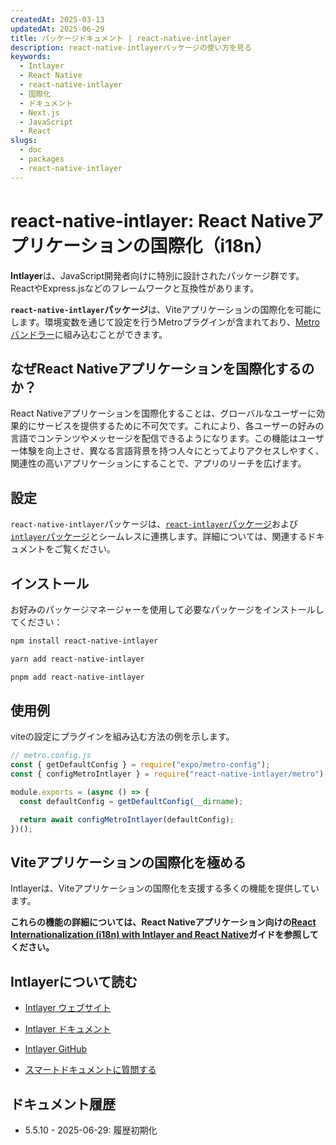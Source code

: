 ```yaml
---
createdAt: 2025-03-13
updatedAt: 2025-06-29
title: パッケージドキュメント | react-native-intlayer
description: react-native-intlayerパッケージの使い方を見る
keywords:
  - Intlayer
  - React Native
  - react-native-intlayer
  - 国際化
  - ドキュメント
  - Next.js
  - JavaScript
  - React
slugs:
  - doc
  - packages
  - react-native-intlayer
---
```


# react-native-intlayer: React Nativeアプリケーションの国際化（i18n）

**Intlayer**は、JavaScript開発者向けに特別に設計されたパッケージ群です。ReactやExpress.jsなどのフレームワークと互換性があります。

**`react-native-intlayer`パッケージ**は、Viteアプリケーションの国際化を可能にします。環境変数を通じて設定を行うMetroプラグインが含まれており、[Metroバンドラー](https://docs.expo.dev/guides/customizing-metro/)に組み込むことができます。

## なぜReact Nativeアプリケーションを国際化するのか？

React Nativeアプリケーションを国際化することは、グローバルなユーザーに効果的にサービスを提供するために不可欠です。これにより、各ユーザーの好みの言語でコンテンツやメッセージを配信できるようになります。この機能はユーザー体験を向上させ、異なる言語背景を持つ人々にとってよりアクセスしやすく、関連性の高いアプリケーションにすることで、アプリのリーチを広げます。

## 設定

`react-native-intlayer`パッケージは、[`react-intlayer`パッケージ](https://github.com/aymericzip/intlayer/blob/main/docs/docs/ja/packages/react-intlayer/index.md)および[`intlayer`パッケージ](https://github.com/aymericzip/intlayer/blob/main/docs/docs/ja/packages/intlayer/index.md)とシームレスに連携します。詳細については、関連するドキュメントをご覧ください。

## インストール

お好みのパッケージマネージャーを使用して必要なパッケージをインストールしてください：

```bash packageManager="npm"
npm install react-native-intlayer
```

```bash packageManager="yarn"
yarn add react-native-intlayer
```

```bash packageManager="pnpm"
pnpm add react-native-intlayer
```

## 使用例

viteの設定にプラグインを組み込む方法の例を示します。

```js
// metro.config.js
const { getDefaultConfig } = require("expo/metro-config");
const { configMetroIntlayer } = require("react-native-intlayer/metro");

module.exports = (async () => {
  const defaultConfig = getDefaultConfig(__dirname);

  return await configMetroIntlayer(defaultConfig);
})();
```

## Viteアプリケーションの国際化を極める

Intlayerは、Viteアプリケーションの国際化を支援する多くの機能を提供しています。

**これらの機能の詳細については、React Nativeアプリケーション向けの[React Internationalization (i18n) with Intlayer and React Native](https://github.com/aymericzip/intlayer/blob/main/docs/docs/ja/intlayer_with_react_native+expo.md)ガイドを参照してください。**

## Intlayerについて読む

- [Intlayer ウェブサイト](https://intlayer.org)
- [Intlayer ドキュメント](https://intlayer.org/doc)
- [Intlayer GitHub](https://github.com/aymericzip/intlayer)

- [スマートドキュメントに質問する](https://intlayer.org/docchat)

## ドキュメント履歴

- 5.5.10 - 2025-06-29: 履歴初期化
